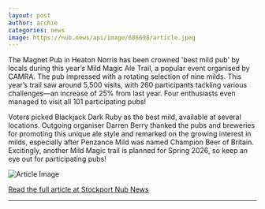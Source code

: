 ```yaml
---
layout: post
author: archie
categories: news
image: https://nub.news/api/image/686698/article.jpeg
---
```

The Magnet Pub in Heaton Norris has been crowned 'best mild pub' by locals during this year’s Mild Magic Ale Trail, a popular event organised by CAMRA. The pub impressed with a rotating selection of nine milds. This year’s trail saw around 5,500 visits, with 260 participants tackling various challenges—an increase of 25% from last year. Four enthusiasts even managed to visit all 101 participating pubs!

Voters picked Blackjack Dark Ruby as the best mild, available at several locations. Outgoing organiser Darren Berry thanked the pubs and breweries for promoting this unique ale style and remarked on the growing interest in milds, especially after Penzance Mild was named Champion Beer of Britain. Excitingly, another Mild Magic trail is planned for Spring 2026, so keep an eye out for participating pubs!

![Article Image](https://nub.news/api/image/686698/article.jpeg)

[Read the full article at Stockport Nub News](https://stockport.nub.news/news/local-news/the-magnet-voted-best-mild-pub-by-stockport-ale-enthusiasts-270270)

---
